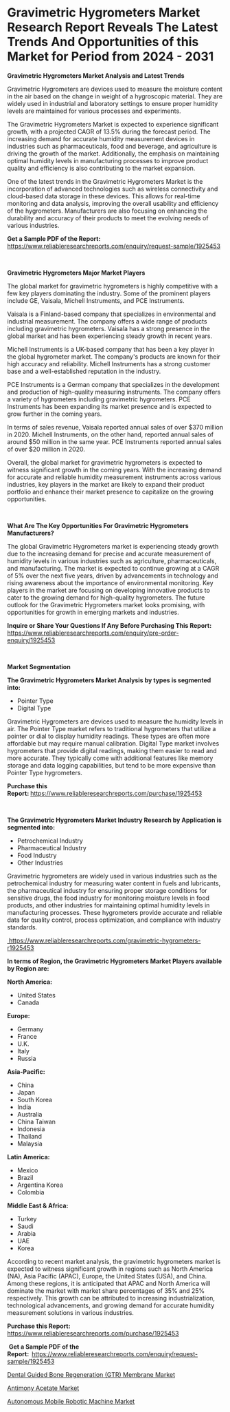 <p><h1>Gravimetric Hygrometers Market Research Report Reveals The Latest Trends And Opportunities of this Market for Period from 2024 - 2031</h1></p><p><strong>Gravimetric Hygrometers Market Analysis and Latest Trends</strong></p>
<p><p>Gravimetric Hygrometers are devices used to measure the moisture content in the air based on the change in weight of a hygroscopic material. They are widely used in industrial and laboratory settings to ensure proper humidity levels are maintained for various processes and experiments.</p><p>The Gravimetric Hygrometers Market is expected to experience significant growth, with a projected CAGR of 13.5% during the forecast period. The increasing demand for accurate humidity measurement devices in industries such as pharmaceuticals, food and beverage, and agriculture is driving the growth of the market. Additionally, the emphasis on maintaining optimal humidity levels in manufacturing processes to improve product quality and efficiency is also contributing to the market expansion.</p><p>One of the latest trends in the Gravimetric Hygrometers Market is the incorporation of advanced technologies such as wireless connectivity and cloud-based data storage in these devices. This allows for real-time monitoring and data analysis, improving the overall usability and efficiency of the hygrometers. Manufacturers are also focusing on enhancing the durability and accuracy of their products to meet the evolving needs of various industries.</p></p>
<p><strong>Get a Sample PDF of the Report:&nbsp;</strong> <a href="https://www.reliableresearchreports.com/enquiry/request-sample/1925453">https://www.reliableresearchreports.com/enquiry/request-sample/1925453</a></p>
<p>&nbsp;</p>
<p><strong>Gravimetric Hygrometers Major Market Players</strong></p>
<p><p>The global market for gravimetric hygrometers is highly competitive with a few key players dominating the industry. Some of the prominent players include GE, Vaisala, Michell Instruments, and PCE Instruments.</p><p>Vaisala is a Finland-based company that specializes in environmental and industrial measurement. The company offers a wide range of products including gravimetric hygrometers. Vaisala has a strong presence in the global market and has been experiencing steady growth in recent years.</p><p>Michell Instruments is a UK-based company that has been a key player in the global hygrometer market. The company's products are known for their high accuracy and reliability. Michell Instruments has a strong customer base and a well-established reputation in the industry.</p><p>PCE Instruments is a German company that specializes in the development and production of high-quality measuring instruments. The company offers a variety of hygrometers including gravimetric hygrometers. PCE Instruments has been expanding its market presence and is expected to grow further in the coming years.</p><p>In terms of sales revenue, Vaisala reported annual sales of over $370 million in 2020. Michell Instruments, on the other hand, reported annual sales of around $50 million in the same year. PCE Instruments reported annual sales of over $20 million in 2020.</p><p>Overall, the global market for gravimetric hygrometers is expected to witness significant growth in the coming years. With the increasing demand for accurate and reliable humidity measurement instruments across various industries, key players in the market are likely to expand their product portfolio and enhance their market presence to capitalize on the growing opportunities.</p></p>
<p>&nbsp;</p>
<p><strong>What Are The Key Opportunities For Gravimetric Hygrometers Manufacturers?</strong></p>
<p><p>The global Gravimetric Hygrometers market is experiencing steady growth due to the increasing demand for precise and accurate measurement of humidity levels in various industries such as agriculture, pharmaceuticals, and manufacturing. The market is expected to continue growing at a CAGR of 5% over the next five years, driven by advancements in technology and rising awareness about the importance of environmental monitoring. Key players in the market are focusing on developing innovative products to cater to the growing demand for high-quality hygrometers. The future outlook for the Gravimetric Hygrometers market looks promising, with opportunities for growth in emerging markets and industries.</p></p>
<p><strong>Inquire or Share Your Questions If Any Before Purchasing This Report:</strong> <a href="https://www.reliableresearchreports.com/enquiry/pre-order-enquiry/1925453">https://www.reliableresearchreports.com/enquiry/pre-order-enquiry/1925453</a></p>
<p>&nbsp;</p>
<p><strong>Market Segmentation</strong></p>
<p><strong>The Gravimetric Hygrometers Market Analysis by types is segmented into:</strong></p>
<p><ul><li>Pointer Type</li><li>Digital Type</li></ul></p>
<p><p>Gravimetric Hygrometers are devices used to measure the humidity levels in air. The Pointer Type market refers to traditional hygrometers that utilize a pointer or dial to display humidity readings. These types are often more affordable but may require manual calibration. Digital Type market involves hygrometers that provide digital readings, making them easier to read and more accurate. They typically come with additional features like memory storage and data logging capabilities, but tend to be more expensive than Pointer Type hygrometers.</p></p>
<p><strong>Purchase this Report:&nbsp;</strong><a href="https://www.reliableresearchreports.com/purchase/1925453">https://www.reliableresearchreports.com/purchase/1925453</a></p>
<p>&nbsp;</p>
<p><strong>The Gravimetric Hygrometers Market Industry Research by Application is segmented into:</strong></p>
<p><ul><li>Petrochemical Industry</li><li>Pharmaceutical Industry</li><li>Food Industry</li><li>Other Industries</li></ul></p>
<p><p>Gravimetric hygrometers are widely used in various industries such as the petrochemical industry for measuring water content in fuels and lubricants, the pharmaceutical industry for ensuring proper storage conditions for sensitive drugs, the food industry for monitoring moisture levels in food products, and other industries for maintaining optimal humidity levels in manufacturing processes. These hygrometers provide accurate and reliable data for quality control, process optimization, and compliance with industry standards.</p></p>
<p><a href="https://www.reliableresearchreports.com/gravimetric-hygrometers-r1925453">&nbsp;https://www.reliableresearchreports.com/gravimetric-hygrometers-r1925453</a></p>
<p><strong>In terms of Region, the Gravimetric Hygrometers Market Players available by Region are:</strong></p>
<p>
    <p> <strong> North America: </strong>
        <ul>
            <li>United States</li>
            <li>Canada</li>
        </ul>
        </p> 
    <p> <strong> Europe: </strong>
        <ul>
            <li>Germany</li>
            <li>France</li>
            <li>U.K.</li>
            <li>Italy</li>
            <li>Russia</li>
        </ul>
        </p> 
    <p> <strong> Asia-Pacific: </strong>
        <ul>
            <li>China</li>
            <li>Japan</li>
            <li>South Korea</li>
            <li>India</li>
            <li>Australia</li>
            <li>China Taiwan</li>
            <li>Indonesia</li>
            <li>Thailand</li>
            <li>Malaysia</li>
        </ul>
        </p> 
    <p> <strong> Latin America: </strong>
        <ul>
            <li>Mexico</li>
            <li>Brazil</li>
            <li>Argentina Korea</li>
            <li>Colombia</li>
        </ul>
        </p> 
    <p> <strong> Middle East & Africa: </strong>
        <ul>
            <li>Turkey</li>
            <li>Saudi</li>
            <li>Arabia</li>
            <li>UAE</li>
            <li>Korea</li>
        </ul>
    </p>
    </p>
<p><p>According to recent market analysis, the gravimetric hygrometers market is expected to witness significant growth in regions such as North America (NA), Asia Pacific (APAC), Europe, the United States (USA), and China. Among these regions, it is anticipated that APAC and North America will dominate the market with market share percentages of 35% and 25% respectively. This growth can be attributed to increasing industrialization, technological advancements, and growing demand for accurate humidity measurement solutions in various industries.</p></p>
<p><strong>Purchase this Report: </strong><a href="https://www.reliableresearchreports.com/purchase/1925453">https://www.reliableresearchreports.com/purchase/1925453</a></p>
<p>&nbsp;<strong>Get a Sample PDF of the Report:&nbsp;&nbsp;</strong><a href="https://www.reliableresearchreports.com/enquiry/request-sample/1925453">https://www.reliableresearchreports.com/enquiry/request-sample/1925453</a></p>
<p><strong></strong></p>
<p><p><a href="https://medium.com/@eliasman59/evaluating-global-dental-guided-bone-regeneration-gtr-membrane-market-trends-and-growth-270594ac6ce1">Dental Guided Bone Regeneration (GTR) Membrane Market</a></p><p><a href="https://medium.com/@daveblock12/antimony-acetate-market-analysis-report-global-insights-by-region-type-type-i-type-ii-and-dd6b680914e1">Antimony Acetate Market</a></p><p><a href="https://medium.com/@tedbrakus/global-autonomous-mobile-robotic-machine-market-focus-on-product-type-lidar-based-lidar-vision-332065054d87">Autonomous Mobile Robotic Machine Market</a></p></p>
